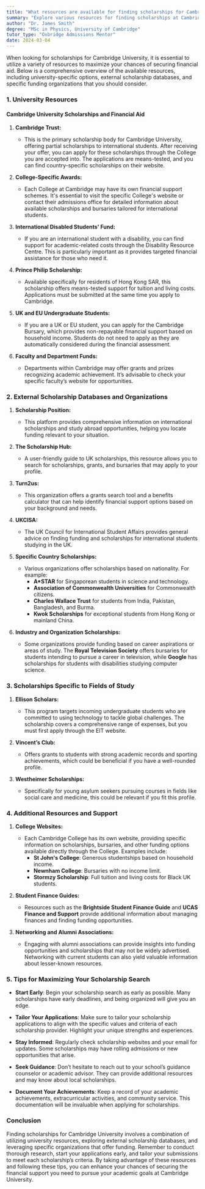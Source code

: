 ```yaml
---
title: "What resources are available for finding scholarships for Cambridge University?"
summary: "Explore various resources for finding scholarships at Cambridge University, including university-specific options and external scholarship databases."
author: "Dr. James Smith"
degree: "MSc in Physics, University of Cambridge"
tutor_type: "Oxbridge Admissions Mentor"
date: 2024-03-04
---
```


When looking for scholarships for Cambridge University, it is essential to utilize a variety of resources to maximize your chances of securing financial aid. Below is a comprehensive overview of the available resources, including university-specific options, external scholarship databases, and specific funding organizations that you should consider. 

### 1. University Resources

#### Cambridge University Scholarships and Financial Aid

1. **Cambridge Trust:**
   - This is the primary scholarship body for Cambridge University, offering partial scholarships to international students. After receiving your offer, you can apply for these scholarships through the College you are accepted into. The applications are means-tested, and you can find country-specific scholarships on their website.

2. **College-Specific Awards:**
   - Each College at Cambridge may have its own financial support schemes. It's essential to visit the specific College's website or contact their admissions office for detailed information about available scholarships and bursaries tailored for international students.

3. **International Disabled Students' Fund:**
   - If you are an international student with a disability, you can find support for academic-related costs through the Disability Resource Centre. This is particularly important as it provides targeted financial assistance for those who need it.

4. **Prince Philip Scholarship:**
   - Available specifically for residents of Hong Kong SAR, this scholarship offers means-tested support for tuition and living costs. Applications must be submitted at the same time you apply to Cambridge.

5. **UK and EU Undergraduate Students:**
   - If you are a UK or EU student, you can apply for the Cambridge Bursary, which provides non-repayable financial support based on household income. Students do not need to apply as they are automatically considered during the financial assessment.

6. **Faculty and Department Funds:**
   - Departments within Cambridge may offer grants and prizes recognizing academic achievement. It’s advisable to check your specific faculty’s website for opportunities.

### 2. External Scholarship Databases and Organizations

1. **Scholarship Position:**
   - This platform provides comprehensive information on international scholarships and study abroad opportunities, helping you locate funding relevant to your situation.

2. **The Scholarship Hub:**
   - A user-friendly guide to UK scholarships, this resource allows you to search for scholarships, grants, and bursaries that may apply to your profile.

3. **Turn2us:**
   - This organization offers a grants search tool and a benefits calculator that can help identify financial support options based on your background and needs.

4. **UKCISA:**
   - The UK Council for International Student Affairs provides general advice on finding funding and scholarships for international students studying in the UK.

5. **Specific Country Scholarships:**
   - Various organizations offer scholarships based on nationality. For example:
     - **A*STAR** for Singaporean students in science and technology.
     - **Association of Commonwealth Universities** for Commonwealth citizens.
     - **Charles Wallace Trust** for students from India, Pakistan, Bangladesh, and Burma.
     - **Kwok Scholarships** for exceptional students from Hong Kong or mainland China.

6. **Industry and Organization Scholarships:**
   - Some organizations provide funding based on career aspirations or areas of study. The **Royal Television Society** offers bursaries for students intending to pursue a career in television, while **Google** has scholarships for students with disabilities studying computer science.

### 3. Scholarships Specific to Fields of Study

1. **Ellison Scholars:**
   - This program targets incoming undergraduate students who are committed to using technology to tackle global challenges. The scholarship covers a comprehensive range of expenses, but you must first apply through the EIT website.

2. **Vincent’s Club:**
   - Offers grants to students with strong academic records and sporting achievements, which could be beneficial if you have a well-rounded profile.

3. **Westheimer Scholarships:**
   - Specifically for young asylum seekers pursuing courses in fields like social care and medicine, this could be relevant if you fit this profile.

### 4. Additional Resources and Support

1. **College Websites:**
   - Each Cambridge College has its own website, providing specific information on scholarships, bursaries, and other funding options available directly through the College. Examples include:
     - **St John's College**: Generous studentships based on household income.
     - **Newnham College**: Bursaries with no income limit.
     - **Stormzy Scholarship**: Full tuition and living costs for Black UK students.

2. **Student Finance Guides:**
   - Resources such as the **Brightside Student Finance Guide** and **UCAS Finance and Support** provide additional information about managing finances and finding funding opportunities.

3. **Networking and Alumni Associations:**
   - Engaging with alumni associations can provide insights into funding opportunities and scholarships that may not be widely advertised. Networking with current students can also yield valuable information about lesser-known resources.

### 5. Tips for Maximizing Your Scholarship Search

- **Start Early**: Begin your scholarship search as early as possible. Many scholarships have early deadlines, and being organized will give you an edge.
  
- **Tailor Your Applications**: Make sure to tailor your scholarship applications to align with the specific values and criteria of each scholarship provider. Highlight your unique strengths and experiences.

- **Stay Informed**: Regularly check scholarship websites and your email for updates. Some scholarships may have rolling admissions or new opportunities that arise.

- **Seek Guidance**: Don’t hesitate to reach out to your school’s guidance counselor or academic advisor. They can provide additional resources and may know about local scholarships.

- **Document Your Achievements**: Keep a record of your academic achievements, extracurricular activities, and community service. This documentation will be invaluable when applying for scholarships.

### Conclusion

Finding scholarships for Cambridge University involves a combination of utilizing university resources, exploring external scholarship databases, and leveraging specific organizations that offer funding. Remember to conduct thorough research, start your applications early, and tailor your submissions to meet each scholarship’s criteria. By taking advantage of these resources and following these tips, you can enhance your chances of securing the financial support you need to pursue your academic goals at Cambridge University.
    